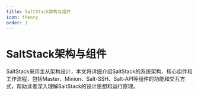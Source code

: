 ```yaml
---
title: SaltStack架构与组件
icon: theory
order: 1
---
```


# SaltStack架构与组件

SaltStack采用主从架构设计，本文将详细介绍SaltStack的系统架构、核心组件和工作流程，包括Master、Minion、Salt-SSH、Salt-API等组件的功能和交互方式，帮助读者深入理解SaltStack的设计思想和运行原理。
